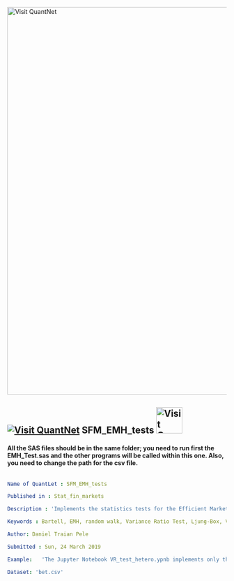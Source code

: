 [<img src="https://github.com/QuantLet/Styleguide-and-FAQ/blob/master/pictures/banner.png" width="888" alt="Visit QuantNet">](http://quantlet.de/)

## [<img src="https://github.com/QuantLet/Styleguide-and-FAQ/blob/master/pictures/qloqo.png" alt="Visit QuantNet">](http://quantlet.de/) **SFM_EMH_tests** [<img src="https://github.com/QuantLet/Styleguide-and-FAQ/blob/master/pictures/QN2.png" width="60" alt="Visit QuantNet 2.0">](http://quantlet.de/)

#### All the SAS files should be in the same folder; you need to run first the EMH_Test.sas and the other programs will be called within this one. Also, you need to change the path for the csv file.

```yaml

Name of QuantLet : SFM_EMH_tests

Published in : Stat_fin_markets

Description : 'Implements the statistics tests for the Efficient Market Hypothesis: Bartell Test, Ljung-Box Test, Variance Ratio Test, Von-Newmann Test.'

Keywords : Bartell, EMH, random walk, Variance Ratio Test, Ljung-Box, Von-Newmann

Author: Daniel Traian Pele

Submitted : Sun, 24 March 2019

Example:   'The Jupyter Notebook VR_test_hetero.ypnb implements only the Variance Ratio Test. The SAS program EMH_test.sas implements all the listed tests.'

Dataset: 'bet.csv'




```
